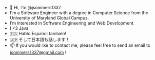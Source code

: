 - 👋 Hi, I’m @jsommers1337
- I'm a Software Engineer with a degree in Computer Science from the University of Maryland Global Campus.
- I’m interested in Software Engineering and Web Development.
- I <3 Java
- 🇪🇸 Hablo Español también!
- 🇯🇵 そして日本語も話します！
- 📫 If you would like to contact me, please feel free to send an email to jsommers1337@gmail.com !


<!---
jsommers1337/jsommers1337 is a ✨ special ✨ repository because its `README.md` (this file) appears on your GitHub profile.
You can click the Preview link to take a look at your changes.
--->
